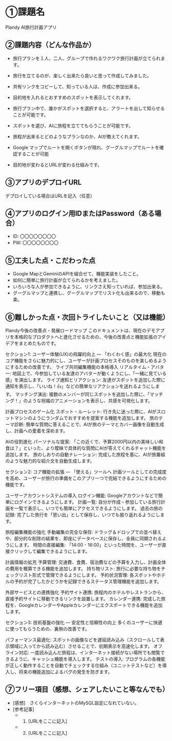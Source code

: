 # ①課題名
Plandy AI旅行計画アプリ

## ②課題内容（どんな作品か）
- 旅行プランを１人、二人、グループで作れるワクワク旅行計画が立てられます。
- 旅行を立てるのが、楽しく出来たら良いと思って作成してみました。
- 共有リンクをコピーして、知っている人は、作成に参加出来る。
- 目的地を入れるとおすすめのスポットを表示してくれます。
- 旅行プラン中で、誰かがスポットを選択すると、アラートを出して知らせることが可能です。
- スポットを選び、AIに旅程を立ててもらうことが可能です。
- 旅程が出来るとどのようなプランなのか、AIが教えてくれます。
- Google マップでルートを開くボタンが現れ、グーグルマップでルートを確認することが可能

- 目的地が変わるとURLが変わる仕組みです。


## ③アプリのデプロイURL
デプロイしている場合はURLを記入（任意）

## ④アプリのログイン用IDまたはPassword（ある場合）
- ID: 〇〇〇〇〇〇〇〇
- PW: 〇〇〇〇〇〇〇〇

## ⑤工夫した点・こだわった点
- Google MapとGeminiのAPIを組合せて、機能実装をしたこと。
- 如何に簡単に旅行計画が立てられるかを考えました。
- いろいろな人が参加できるように、リンクさえ知っていれば、参加出来る。
- グーグルマップと連携し、グーグルマップでリスト化も出来るので、移動も楽。

## ⑥難しかった点・次回トライしたいこと（又は機能）
Plandy今後の改善点・発展ロードマップ
このドキュメントは、現在のデモアプリを本格的なプロダクトへと進化させるための、今後の改善点と機能拡張のアイデアをまとめたものです。

セクション1: ユーザー体験(UX)の飛躍的向上 — 「わくわく感」の最大化
現在のコア機能をさらに魅力的にし、ユーザーが計画プロセスそのものを楽しめるようにするための改善です。
ライブ共同編集機能の本格導入
リアルタイム・アバター: 地図上で、今参加している友達のアバターが動くようにし、「一緒に見ている感」を演出します。
ライブ通知とリアクション: 友達がスポットを追加した際に通知を表示し、「いいね！👍」などの簡単なリアクションを送れるようにします。
マッチング演出: 複数のメンバーが同じスポットを追加した際に、「マッチング！」のような祝福のアニメーションを表示し、共感を可視化します。

計画プロセスのゲーム化
スポット・ルーレット: 行き先に迷った際に、AIがスロットマシンのようにランダムでおすすめを提案する機能を追加します。
旅のテーマ診断: 簡単な質問に答えることで、AIが旅のテーマとカバー画像を自動生成し、計画への愛着を深めます。

AIの役割進化
パーソナルな提案: 「この近くで、予算2000円以内の美味しい和食は？」といった、より曖昧で具体的な質問にAIが答えてくれるチャット機能を追加します。
旅のしおりの自動ナレーション: 完成した旅程を基に、AIが旅番組のような魅力的な紹介文を自動生成します。

セクション2: コア機能の拡張 — 「使える」ツールへ
計画ツールとしての完成度を高め、ユーザーが旅行の準備をこのアプリ一つで完結できるようにするための機能です。

ユーザーアカウントシステムの導入
ログイン機能: Googleアカウントなどで簡単にログインできるようにします。
計画一覧: 自分が作成・参加している旅行計画を一覧で表示し、いつでも簡単にアクセスできるようにします。
過去の旅の記録: 完了した旅行を「思い出」として保存し、いつでも振り返れるようにします。

旅程編集機能の強化
手動編集の完全な保存: ドラッグ＆ドロップでの並べ替えや、部分的な削除の結果を、即座にデータベースに保存し、全員に同期されるようにします。
時間の直接編集: 「14:00 - 16:00」といった時間を、ユーザーが直接クリックして編集できるようにします。

計画情報の拡充
予算管理: 交通費、食費、宿泊費などの予算を入力し、計画全体の費用を概算できる機能を追加します。
持ち物リスト: 旅行に必要な持ち物をチェックリスト形式で管理できるようにします。
予約状況管理: 各スポットやホテルの予約が完了したかどうかを記録できるステータス管理機能を追加します。

外部サービスとの連携強化
予約サイト連携: 旅程内のホテルやレストランから、直接予約サイトに移動できるリンクを設置します。
カレンダー連携: 完成した旅程を、GoogleカレンダーやAppleカレンダーにエクスポートできる機能を追加します。

セクション3: 技術基盤の強化 — 安定性と信頼性の向上
多くのユーザーに快適に使ってもらうための、裏側の改善です。

パフォーマンス最適化: スポットの画像などを遅延読み込み（スクロールして表示領域に入ってから読み込む）させることで、初期表示を高速化します。
オフライン対応: 一度読み込んだ旅程は、インターネット接続がない場所でも閲覧できるように、キャッシュ機能を導入します。
テストの導入: プログラムの各機能が正しく動作することを自動でチェックする仕組み（ユニットテストなど）を導入し、将来の機能追加によるバグの発生を防ぎます。

## ⑦フリー項目（感想、シェアしたいこと等なんでも）
- [感想]　さくらインターネットのMySQL設定になれていない。
- [参考記事]
  - 1. [URLをここに記入]
  - 2. [URLをここに記入]
